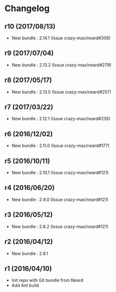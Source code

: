 # Changelog

## r10 (2017/08/13)

* New bundle : 2.14.1 (Issue crazy-max/neard#306)

## r9 (2017/07/04)

* New bundle : 2.13.2 (Issue crazy-max/neard#279)

## r8 (2017/05/17)

* New bundle : 2.13.0 (Issue crazy-max/neard#257)

## r7 (2017/03/22)

* New bundle : 2.12.1 (Issue crazy-max/neard#235)

## r6 (2016/12/02)

* New bundle : 2.11.0 (Issue crazy-max/neard#177)

## r5 (2016/10/11)

* New bundle : 2.10.1 (Issue crazy-max/neard#121)

## r4 (2016/06/20)

* New bundle : 2.9.0 (Issue crazy-max/neard#121)

## r3 (2016/05/12)

* New bundle : 2.8.2 (Issue crazy-max/neard#121)

## r2 (2016/04/12)

* New bundle : 2.8.1

## r1 (2016/04/10)

* Init repo with Git bundle from Neard
* Add Ant build
